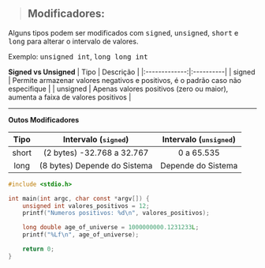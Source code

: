 > ## Modificadores:

Alguns tipos podem ser modificados com <kbd>signed</kbd>, <kbd>unsigned</kbd>, <kbd>short</kbd> e <kbd>long</kbd> para alterar o intervalo de valores.

Exemplo: <kbd>unsigned int</kbd>, <kbd>long long int</kbd>

**Signed vs Unsigned**
| Tipo          | Descrição |
|:-------------:|:----------|
| signed        | Permite armazenar valores negativos e positivos, é o padrão caso não especifique |
| unsigned      | Apenas valores positivos (zero ou maior), aumenta a faixa de valores positivos |

---

**Outos Modificadores**

| Tipo  | Intervalo (<kbd>signed</kbd>) | Intervalo (<kbd>unsigned</kbd>) |
|:-----:|:-----------------------------:|:-------------------------------:|
| short | (2 bytes) -32.768 a 32.767    | 0 a 65.535                      |
| long  | (8 bytes) Depende do Sistema  | Depende do Sistema              |

```c
#include <stdio.h>

int main(int argc, char const *argv[]) {
    unsigned int valores_positivos = 12;
    printf("Numeros positivos: %d\n", valores_positivos);

    long double age_of_universe = 1000000000.1231233L;
    printf("%Lf\n", age_of_universe);

    return 0;
}
```
